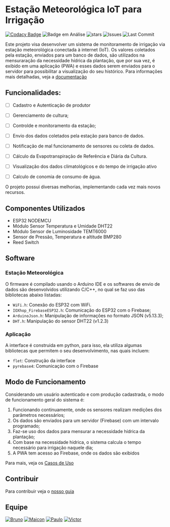 # Estação Meteorológica IoT para Irrigação

[![Codacy Badge](https://img.shields.io/codacy/grade/5fbcfb3918384fa79c68bed98701fccb/master?labelColor=white&&color=darkgreen&style=for-the-badge)](https://www.codacy.com/gh/maiconrp/estacao-meteorologica/dashboard?utm_source=github.com&amp;utm_medium=referral&amp;utm_content=maiconrp/estacao-meteorologica&amp;utm_campaign=Badge_Grade;style=for-the-badge)
![Badge em Análise](https://img.shields.io/badge/Status-Prototipagem-darkgreen?logoColor=7834cd&labelColor=white&style=for-the-badge)
![stars](https://img.shields.io/github/stars/maiconrp/Estacao-Meterorologic.svg?labelColor=white&color=darkgreen&style=for-the-badge)
![Issues](https://img.shields.io/github/issues/maiconrp/Estacao-Meterorologic?labelColor=white&color=darkgreen&style=for-the-badge)
![Last Commit](https://img.shields.io/github/last-commit/maiconrp/Estacao-Meterorologic?display_timestamp=committer&labelColor=white&color=darkgreen&style=for-the-badge)

Este projeto visa desenvolver um sistema de monitoramento de irrigação via estação meteorológica conectada à internet (IoT). Os valores coletados pela estação, enviados para um banco de dados, são utilizados na mensuraração da necessidade hídrica da plantação, que por sua vez, é exibido em uma aplicação (PWA)  e esses dados serem enviados para o servidor para possibilitar a visualização do seu histórico. Para informações mais detalhadas, veja a [documentação][docs]

## Funcionalidades:
* [ ] Cadastro e Autenticação de produtor
* [ ] Gerenciamento de cultura;
* [ ] Controlde e monitoramento da estação;
* [ ] Envio dos dados coletados pela estação para banco de dados.
* [ ] Notificação de mal funcionamento de sensores ou coleta de dados.
* [ ] Cálculo da Evapotranspiração de Referência e Diária da Cultura.
* [ ] Visualização dos dados climatológicos e do tempo de irrigação ativo
* [ ] Calculo de conomia de consumo de água.


O projeto possui diversas melhorias, implementando cada vez mais novos recursos. 

## Componentes Utilizados

* ESP32 NODEMCU
* Módulo Sensor Temperatura e Umidade DHT22
* Módulo Sensor de Luminosidade TEMT6000
* Sensor de Pressão, Temperatura e altitude BMP280
* Reed Switch

## Software 
### Estação Meteorológica

O firmware é compilado usando o Arduino IDE e os softwares de envio de dados são desenvolvidos utilizando C/C++, no qual se faz uso das bibliotecas abaixo listadas: 

* `WiFi.h`: Conexão do ESP32 com WiFi.
* `IOXhop_FirebaseESP32.h`: Comunicação do ESP32 com o Firebase;
* `ArduinoJson.h`: Manipulação de informações no formato JSON (v5.13.3);
* `DHT.h`: Manipulação do sensor DHT22 (v1.2.3)

### Aplicação
A interface é construida em python, para isso, ela utiliza algumas bibliotecas que permitem o seu desenvolvimento, nas quais incluem:

* `flet`: Construção da interface
* `pyrebase4`: Comunicação com o Firebase

## Modo de Funcionamento 

Considerando um usuário autenticado e com produção cadastrada, o modo de funcionamento geral do sistema é:

1. Funcionando continuamente, onde os sensores realizam medições dos parâmetros necessários;
2. Os dados são enviados para um servidor (Firebase) com um intervalo programado;
3. Faz-se uso dos dados para mensurar a necessidade hídrica da plantação;
4. Com base na necessidade hidrica, o sistema calcula o tempo necessário para irrigação naquele dia;
5. A PWA tem acesso ao Firebase, onde os dados são exibidos

Para mais, veja os [Casos de Uso][casos de uso]

## Contribuir
Para contribuir veja o [nosso guia][guia]

## Equipe
[![Bruno](https://img.shields.io/badge/Bruno%20Reis-darkgreen?style=for-the-badge&logo=clipboard-list&logoColor=white)](https://github.com/brunoreisx)
[![Maicon](https://img.shields.io/badge/Maicon%20Robert-darkgreen?style=for-the-badge&logo=clipboard-list&logoColor=white)](https://github.com/maiconrp)
[![Paulo](https://img.shields.io/badge/Paulo%20César-darkgreen?style=for-the-badge&logo=clipboard-list&logoColor=white)](https://github.com/Soneca-Zzz)
[![Victor](https://img.shields.io/badge/Victor%20Fonteles-darkgreen?style=for-the-badge&logo=clipboard-list&logoColor=white)](https://github.com/Voctor-367)

[docs]: https://github.com/maiconrp/estacao-meteorologica/tree/master/docs
[casos de uso]: https://github.com/maiconrp/estacao-meteorologica/blob/master/docs/Doc%20de%20visao/Doc%20de%20Vis%C3%A3o%20-%20Esta%C3%A7%C3%A3o%20Meteorol%C3%B3gica.pdf
[guia]: https://github.com/maiconrp/estacao-meteorologica/tree/master/guia#readme

